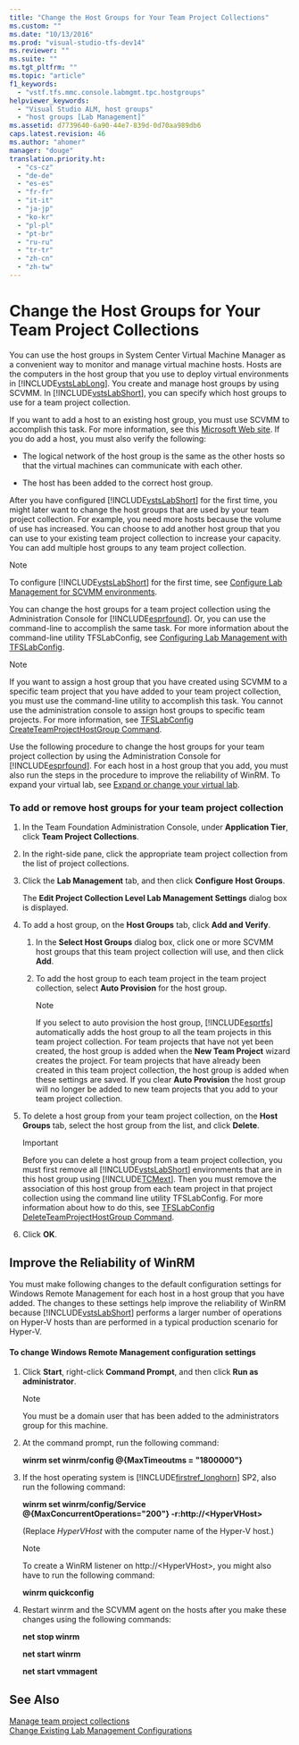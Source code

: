 ```yaml
---
title: "Change the Host Groups for Your Team Project Collections"
ms.custom: ""
ms.date: "10/13/2016"
ms.prod: "visual-studio-tfs-dev14"
ms.reviewer: ""
ms.suite: ""
ms.tgt_pltfrm: ""
ms.topic: "article"
f1_keywords: 
  - "vstf.tfs.mmc.console.labmgmt.tpc.hostgroups"
helpviewer_keywords: 
  - "Visual Studio ALM, host groups"
  - "host groups [Lab Management]"
ms.assetid: d7739640-6a90-44e7-839d-0d70aa989db6
caps.latest.revision: 46
ms.author: "ahomer"
manager: "douge"
translation.priority.ht: 
  - "cs-cz"
  - "de-de"
  - "es-es"
  - "fr-fr"
  - "it-it"
  - "ja-jp"
  - "ko-kr"
  - "pl-pl"
  - "pt-br"
  - "ru-ru"
  - "tr-tr"
  - "zh-cn"
  - "zh-tw"
---
```

# Change the Host Groups for Your Team Project Collections
You can use the host groups in System Center Virtual Machine Manager as a convenient way to monitor and manage virtual machine hosts. Hosts are the computers in the host group that you use to deploy virtual environments in [!INCLUDE[vstsLabLong](../test/includes/vstslablong_md.md)]. You create and manage host groups by using SCVMM. In [!INCLUDE[vstsLabShort](../test/includes/vstslabshort_md.md)], you can specify which host groups to use for a team project collection.  
  
 If you want to add a host to an existing host group, you must use SCVMM to accomplish this task. For more information, see this [Microsoft Web site](http://go.microsoft.com/fwlink/?LinkId=178989). If you do add a host, you must also verify the following:  
  
-   The logical network of the host group is the same as the other hosts so that the virtual machines can communicate with each other.  
  
-   The host has been added to the correct host group.  
  
 After you have configured [!INCLUDE[vstsLabShort](../test/includes/vstslabshort_md.md)] for the first time, you might later want to change the host groups that are used by your team project collection. For example, you need more hosts because the volume of use has increased. You can choose to add another host group that you can use to your existing team project collection to increase your capacity. You can add multiple host groups to any team project collection.  
  
> [!NOTE]
>  To configure [!INCLUDE[vstsLabShort](../test/includes/vstslabshort_md.md)] for the first time, see [Configure Lab Management for SCVMM environments](../test/configure-lab-management-for-scvmm-environments.md).  
  
 You can change the host groups for a team project collection using the Administration Console for [!INCLUDE[esprfound](../codequality/includes/esprfound_md.md)]. Or, you can use the command-line to accomplish the same task. For more information about the command-line utility TFSLabConfig, see [Configuring Lab Management with TFSLabConfig](http://msdn.microsoft.com/en-us/28da1061-5a31-4e8b-96a7-116dfed55632).  
  
> [!NOTE]
>  If you want to assign a host group that you have created using SCVMM to a specific team project that you have added to your team project collection, you must use the command-line utility to accomplish this task. You cannot use the administration console to assign host groups to specific team projects. For more information, see [TFSLabConfig CreateTeamProjectHostGroup Command](http://msdn.microsoft.com/en-us/1462f1da-77e9-468f-bd68-6a4f6c7dd386).  
  
 Use the following procedure to change the host groups for your team project collection by using the Administration Console for [!INCLUDE[esprfound](../codequality/includes/esprfound_md.md)]. For each host in a host group that you add, you must also run the steps in the procedure to improve the reliability of WinRM. To expand your virtual lab, see [Expand or change your virtual lab](../test/expand-or-change-your-virtual-lab.md).  
  
### To add or remove host groups for your team project collection  
  
1.  In the Team Foundation Administration Console, under **Application Tier**, click **Team Project Collections**.  
  
2.  In the right-side pane, click the appropriate team project collection from the list of project collections.  
  
3.  Click the **Lab Management** tab, and then click **Configure Host Groups**.  
  
     The **Edit Project Collection Level Lab Management Settings** dialog box is displayed.  
  
4.  To add a host group, on the **Host Groups** tab, click **Add and Verify**.  
  
    1.  In the **Select Host Groups** dialog box, click one or more SCVMM host groups that this team project collection will use, and then click **Add**.  
  
    2.  To add the host group to each team project in the team project collection, select **Auto Provision** for the host group.  
  
        > [!NOTE]
        >  If you select to auto provision the host group, [!INCLUDE[esprtfs](../codequality/includes/esprtfs_md.md)] automatically adds the host group to all the team projects in this team project collection. For team projects that have not yet been created, the host group is added when the **New Team Project** wizard creates the project. For team projects that have already been created in this team project collection, the host group is added when these settings are saved. If you clear **Auto Provision** the host group will no longer be added to new team projects that you add to your team project collection.  
  
5.  To delete a host group from your team project collection, on the **Host Groups** tab, select the host group from the list, and click **Delete**.  
  
    > [!IMPORTANT]
    >  Before you can delete a host group from a team project collection, you must first remove all [!INCLUDE[vstsLabShort](../test/includes/vstslabshort_md.md)] environments that are in this host group using [!INCLUDE[TCMext](../codequality/includes/tcmext_md.md)]. Then you must remove the association of this host group from each team project in that project collection using the command line utility TFSLabConfig. For more information about how to do this, see [TFSLabConfig DeleteTeamProjectHostGroup Command](http://msdn.microsoft.com/en-us/45377b79-9e7b-483f-869e-77424f09097b).  
  
6.  Click **OK**.  
  
## Improve the Reliability of WinRM  
 You must make following changes to the default configuration settings for Windows Remote Management for each host in a host group that you have added. The changes to these settings help improve the reliability of WinRM because [!INCLUDE[vstsLabShort](../test/includes/vstslabshort_md.md)] performs a larger number of operations on Hyper-V hosts than are performed in a typical production scenario for Hyper-V.  
  
#### To change Windows Remote Management configuration settings  
  
1.  Click **Start**, right-click **Command Prompt**, and then click **Run as administrator**.  
  
    > [!NOTE]
    >  You must be a domain user that has been added to the administrators group for this machine.  
  
2.  At the command prompt, run the following command:  
  
     **winrm set winrm/config @{MaxTimeoutms = "1800000"}**  
  
3.  If the host operating system is [!INCLUDE[firstref_longhorn](../test/includes/firstref_longhorn_md.md)] SP2, also run the following command:  
  
     **winrm set winrm/config/Service @{MaxConcurrentOperations="200"} -r:http://\<HyperVHost>**  
  
     (Replace *HyperVHost* with the computer name of the Hyper-V host.)  
  
    > [!NOTE]
    >  To create a WinRM listener on http://\<HyperVHost>, you might also have to run the following command:  
    >   
    >  **winrm quickconfig**  
  
4.  Restart winrm and the SCVMM agent on the hosts after you make these changes using the following commands:  
  
     **net stop winrm**  
  
     **net start winrm**  
  
     **net start vmmagent**  
  
## See Also  
 [Manage team project collections](../Topic/Manage%20team%20project%20collections.md)   
 [Change Existing Lab Management Configurations](../test/change-existing-lab-management-configurations.md)